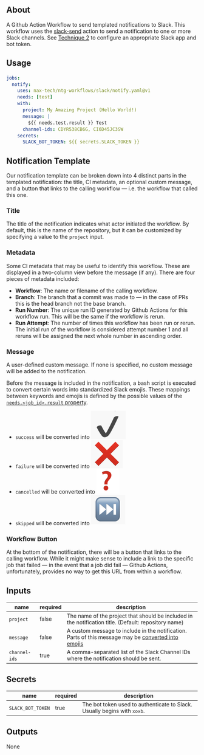 ## About

A Github Action Workflow to send templated notifications to Slack. This workflow uses the [slack-send](https://github.com/marketplace/actions/slack-send) action to send a notification to one or more Slack channels. See [Technique 2](https://github.com/marketplace/actions/slack-send#technique-2-slack-app) to configure an appropriate Slack app and bot token.

## Usage

```yaml
jobs:
  notify:
    uses: nax-tech/ntg-workflows/slack/notify.yaml@v1
    needs: [test]
    with:
      project: My Amazing Project (Hello World!)
      message: |
        ${{ needs.test.result }} Test
      channel-ids: CDYR538CB6G, CI6D45JC3SW
    secrets:
      SLACK_BOT_TOKEN: ${{ secrets.SLACK_TOKEN }}

```

## Notification Template

Our notification template can be broken down into 4 distinct parts in the templated notification: the title, CI metadata, an optional custom message, and a button that links to the calling workflow — i.e. the workflow that called this one.

### Title

The title of the notification indicates what actor initiated the workflow. By default, this is the name of the repository, but it can be customized by specifying a value to the `project` input.

### Metadata

Some CI metadata that may be useful to identify this workflow. These are displayed in a two-column view before the message (if any). There are four pieces of metadata included:

- **Workflow**: The name or filename of the calling workflow.
- **Branch**: The branch that a commit was made to — in the case of PRs this is the head branch not the base branch.
- **Run Number**: The unique run ID generated by Github Actions for this workflow run. This will be the same if the workflow is rerun.
- **Run Attempt**: The number of times this workflow has been run or rerun. The initial run of the workflow is considered attempt number 1 and all reruns will be assigned the next whole number in ascending order.

### Message

A user-defined custom message. If none is specified, no custom message will be added to the notification.

Before the message is included in the notification, a bash script is executed to convert certain words into standardized Slack emojis. These mappings between keywords and emojis is defined by the possible values of the [`needs.<job_id>.result` property](https://docs.github.com/en/actions/learn-github-actions/contexts#needs-context).

- `success` will be converted into ![:heavy_check_mark:](slack_success.png)
- `failure` will be converted into ![:x:](slack_failure.png)
- `cancelled` will be converted into ![:question:](slack_cancelled.png)
- `skipped` will be converted into ![:black_right_pointing_double_triangle_with_vertical_bar:](slack_skipped.png)

### Workflow Button

At the bottom of the notification, there will be a button that links to the calling workflow. While it might make sense to include a link to the specific job that failed — in the event that a job did fail — Github Actions, unfortunately, provides no way to get this URL from within a workflow.

## Inputs

| name | required | description |
| --- | --- | --- |
| `project` | false | The name of the project that should be included in the notification title. (Default: repository name) |
| `message` | false | A custom message to include in the notification. Parts of this message may be [converted into emojis](#custom-message) |
| `channel-ids` | true | A comma-separated list of the Slack Channel IDs where the notification should be sent. |

## Secrets

| name | required | description |
| --- | --- | --- |
| `SLACK_BOT_TOKEN` | true | The bot token used to authenticate to Slack. Usually begins with `xoxb`. |

## Outputs

None
